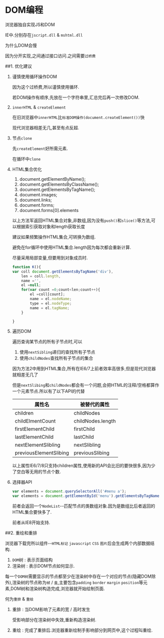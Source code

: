 # DOM编程

浏览器独自实现JS和DOM

IE中.分别存在`jscript.dll` & `mshtml.dll`

为什么DOM会慢

因为分开实现,之间通过接口访问.之间需要`过桥费`

##1. 优化建议

1. 谨慎使用循环操作DOM

    因为这个过桥费,所以谨慎使用循环.

    若DOM操作有顺序,先放在一个字符串里,汇总完后再一次修改DOM.

2. `innerHTML` & `createElement`

    在旧浏览器中`innerHTML`比`标准DOM操作(document.createElement())`快

    现代浏览器相差无几,甚至有点反超.
    
3. 节点`clone`
    
    先`createElement`好所需元素.
    
    在循环中`clone`
4. HTML集合优化

    1. document.getElementByName();
    2. document.getElementsByClassName();
    3. document.getElementsByTagName();
    4. document.images;
    5. document.links;
    6. document.forms;
    7. document.forms[0].elements
    
    以上方法军返回HTML集合对象,非数组,因为没有`push()`和`slice()`等方法,可以根据索引获取对象和length获取长度
    
    建议如果频繁操作HTML集合,可转换为数组.
    
    避免在for循环中使用HTML集合.length因为每次都会重新计算.
    
    尽量采用局部变量,但要用到对象成员时.
    ```javascript
    function K(){
    var coll document.getElementsByTagName('div'),
        len = coll.length,
        name ='',
        el =null;
        for(var count =0;count<len;count++){
            el =coll[count];
            name = el.nodeName;
            type = el.nodeType;
            name = el.tagName;
        }
    
    }
    ```
    
5. 遍历DOM

    遍历查询某节点的所有子节点时,可以
    
    1. 使用`nextSibling`递归的查找所有子节点
    2. 使用`childNodes`查找所有子节点的集合
    
    因为方法2中用到HTML集合,所有在IE6/7上前者效率高很多,但是现代浏览器就相差无几了
    
    但是`nextSlibing`和`childNodes`都会有一个问题,会把HTML的注释/空格都算作一个元素节点.所以有了以下API的代替
    
    | 属性名 | 被替代的属性|
    | -- | -- |
    | children | childNodes |
    | childElmentCount | childNodes.length |
    | firstElementChild | firstChild |
    | lastElementChild | lastChild |
    | nextElementSlibling | nextSlibling |
    | previousElementSlibing | previousSlibing |
    
    以上属性IE6/7/8只支持children属性,使用新的API会比旧的要快很多,因为少了空白等无用的节点个数.
    
6. 选择器API
    
    ```javascript
    var elements = document.querySelectorAll('#menu a');
    var elements = document.getElementById('menu').getElementsByTagName('a');
    ```
    前者会返回一个`NodeList`--匹配节点的类数组对象.因为是数组比后者返回的HTML集合要快多了.
    
    前者从IE8开始支持.
        
##2. 重绘和重排

浏览器下载完所以组件--`HTML标记` `javascript` `CSS` `图片`后会生成两个内部数据结构.

1. `DOM`树 : 表示页面结构
2. 渲染树 : 表示DOM节点如何显示.

每一个`DOM树`需要显示的节点都至少在渲染树中存在一个对应的节点(隐藏DOM除外),渲染树的节点称为`帧` / `盒`,主要包含`padding` `border` `margin` `position`等元素,DOM树和渲染树构造完成,浏览器就开始绘制页面.

何为`重排` & `重绘`

1. 重排 : 当DOM影响了元素的宽 / 高时发生
    
    受影响部分在渲染树中失效,重新构造渲染树.

2. 重绘 : 完成了重排后.浏览器重新绘制手影响部分到网页中,这个过程叫重绘.


